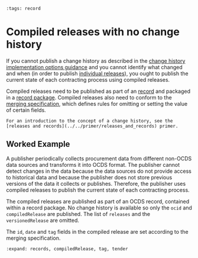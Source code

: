 ```{workedexample} Compiled releases with no change history
:tags: record
```

# Compiled releases with no change history

If you cannot publish a change history as described in the [change history implementation options guidance](change_history_options.md) and you cannot identify what changed and when (in order to publish [individual releases](change_history_options.md#no-change-history-individual-or-compiled-releases)), you ought to publish the current state of each contracting process using compiled releases.

Compiled releases need to be published as part of an [record](../../schema/records_reference.md) and packaged in a [record package](../../schema/record_package.md). Compiled releases also need to conform to the [merging specification](../../schema/merging.md#merging-specification), which defines rules for omitting or setting the value of certain fields.

```{note}
For an introduction to the concept of a change history, see the [releases and records](../../primer/releases_and_records) primer.
```

## Worked Example

A publisher periodically collects procurement data from different non-OCDS data sources and transforms it into OCDS format. The publisher cannot detect changes in the data because the data sources do not provide access to historical data and because the publisher does not store previous versions of the data it collects or publishes. Therefore, the publisher uses compiled releases to publish the current state of each contracting process.

The compiled releases are published as part of an OCDS record, contained within a record package. No change history is available so only the `ocid` and `compiledRelease` are published. The list of `releases` and the `versionedRelease` are omitted.

The `id`, `date` and `tag` fields in the compiled release are set according to the merging specification.

```{jsoninclude} ../../examples/compiled_releases.json
:expand: records, compiledRelease, tag, tender
```
